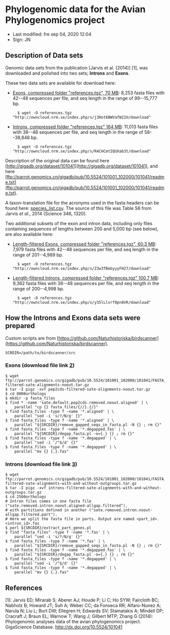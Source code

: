 # Phylogenomic data for the Avian Phylogenomics project

- Last modified: fre sep 04, 2020  12:04
- Sign: JN

## Description of Data sets

Genomic data sets from the publication [Jarvis et al. (2014)] [1], was downloaded and
polished into two sets; **Introns** and **Exons**.

These two data sets are available for download here:

- [Exons, compressed folder "references.tgz", 70
  MB](http://owncloud.nrm.se/index.php/s/j3Hot6BWVafW21U): 8,253 fasta files
  with 42--48 sequences per file, and seq length in the range of 99--15,777 bp.

        $ wget -O references.tgz "http://owncloud.nrm.se/index.php/s/j3Hot6BWVafW21U/download"

- [Introns, compressed folder "references.tgz" 164
  MB](http://owncloud.nrm.se/index.php/s/R4CHCmtIQUXab3t): 11,013 fasta files
  with 38--48 sequences per file, and seq length in the range of 58--38,848 bp.

        $ wget -O references.tgz "http://owncloud.nrm.se/index.php/s/R4CHCmtIQUXab3t/download"

Description of the original data can be found here
[http://gigadb.org/dataset/101041](http://gigadb.org/dataset/101041), and here
[ftp://parrot.genomics.cn/gigadb/pub/10.5524/101001_102000/101041/readme.txt](ftp://parrot.genomics.cn/gigadb/pub/10.5524/101001_102000/101041/readme.txt).

A taxon-translation file for the acronyms used in the fasta headers can be
found here: [species_list.csv](species_list.csv). The source of this file was
Table S6 from Jarvis *et al*., 2014 (Science 346, 1320). 

Two additional subsets of the exon and intron data, including only files
containing sequences of lengths between 200 and 5,000 bp (see below), are also
available here: 

- [Length-filtered Exons, compressed folder "references.tgz", 60.3 
  MB](http://owncloud.nrm.se/index.php/s/Z3w3TBebyyyFH27): 7,979 fasta files
  with 42--48 sequences per file, and seq length in the range of 201--4,989 bp.

        $ wget -O references.tgz "http://owncloud.nrm.se/index.php/s/Z3w3TBebyyyFH27/download"

- [Length-filtered Introns, compressed folder "references.tgz" 100.7
  MB](http://owncloud.nrm.se/index.php/s/y35lLlvrf0pn8VR): 9,362 fasta files
  with 38--48 sequences per file, and seq length in the range of 200--4,998 bp.

        $ wget -O references.tgz "http://owncloud.nrm.se/index.php/s/y35lLlvrf0pn8VR/download"

## How the Introns and Exons data sets were prepared

Custom scripts are from [https://github.com/Naturhistoriska/birdscanner](https://github.com/Naturhistoriska/birdscanner).

    SCRDIR=/path/to/birdscanner/src

### Exons (download file link [2])

    $ wget ftp://parrot.genomics.cn/gigadb/pub/10.5524/101001_102000/101041/FASTA_files_of_loci_datasets/Filtered_sequence_alignments/8295_Exons/pep2cds-filtered-sate-alignments-noout.tar.gz
    $ tar -I pigz -xvf pep2cds-filtered-sate-alignments-noout.tar.gz
    $ cd 8000orthologs
    $ mkdir -p fasta_files
    $ find * -name 'sate.default.pep2cds.removed.noout.aligned' | \
        parallel "cp {} fasta_files/{//}.{/}"
    $ find fasta_files -type f -name '*.aligned' | \
        parallel "sed -i 's/?/N/g' {}"
    $ find fasta_files -type f -name '*.aligned' | \
        parallel "${SRCDIR}/remove_gapped_seqs_in_fasta.pl -N {} ; rm {}"
    $ find fasta_files -type f -name '*.degapped.fas' | \
        parallel "${SRCDIR}/degap_fasta.pl -o={.} {} ; rm {}"
    $ find fasta_files -type f -name '*.degapped' | \
        parallel "sed -i '/^$/d' {}"
    $ find fasta_files -type f -name '*.degapped' | \
        parallel "mv {} {.}.fas"

### Introns (download file link [3])

    $ wget ftp://parrot.genomics.cn/gigadb/pub/10.5524/101001_102000/101041/FASTA_files_of_loci_datasets/Filtered_sequence_alignments/2516_Introns/introns-filtered-sate-alignments-with-and-without-outgroups.tar.gz
    $ tar -I pigz -xvf introns-filtered-sate-alignments-with-and-without-outgroups.tar.gz
    $ cd 2500orthologs
    # Intron files comes in one fasta file ("sate.removed.intron.noout.aligned-allgap.filtered"),
    # with partitions defined in another ("sate.removed.intron.noout-allgap.filtered.part").
    # Here we split the fasta file in parts. Output are named <part_id>.<intron_id>.fas
    $ perl ${SRCDIR}/extract_part_genes.pl
    $ find "fasta_files" -type f -name '*.fas' | \
        parallel "sed -i 's/?/N/g' {}"
    $ find fasta_files -type f -name '*.fas' | \
        parallel "${SRCDIR}/remove_gapped_seqs_in_fasta.pl -N {} ; rm {}"
    $ find fasta_files -type f -name '*.degapped.fas' | \
        parallel "${SRCDIR}/degap_fasta.pl -o={.} {} ; rm {}"
    $ find fasta_files -type f -name '*.degapped' | \
        parallel "sed -i '/^$/d' {}"
    $ find fasta_files -type f -name '*.degapped' | \
        parallel "mv {} {.}.fas"


## References

[1]: Jarvis ED; Mirarab S; Aberer AJ; Houde P; Li C; Ho SYW; Faircloth BC; Nabholz B; Howard JT; Suh A; Weber CC; da Fonseca RR; Alfaro-Nunez A; Narula N; Liu L; Burt DW; Ellegren H; Edwards SV; Stamatakis A; Mindell DP; Cracraft J; Braun EL; Warnow T; Wang J; Gilbert MTP; Zhang G (2014): Phylogenomic analyses data of the avian phylogenomics project. GigaScience Database. <http://dx.doi.org/10.5524/101041>

[2]: <ftp://parrot.genomics.cn/gigadb/pub/10.5524/101001_102000/101041/FASTA_files_of_loci_datasets/Filtered_sequence_alignments/8295_Exons/pep2cds-filtered-sate-alignments-noout.tar.gz>

[3]: <ftp://parrot.genomics.cn/gigadb/pub/10.5524/101001_102000/101041/FASTA_files_of_loci_datasets/Filtered_sequence_alignments/2516_Introns/introns-filtered-sate-alignments-with-and-without-outgroups.tar.gz>

